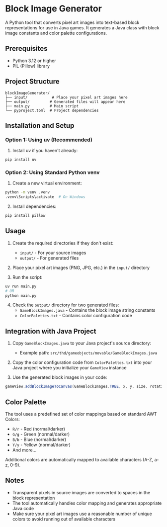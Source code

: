 # Block Image Generator

A Python tool that converts pixel art images into text-based block representations for use in Java games. It generates a Java class with block image constants and color palette configurations.

## Prerequisites

- Python 3.12 or higher
- PIL (Pillow) library

## Project Structure

```
blockImageGenerator/
├── input/           # Place your pixel art images here
├── output/         # Generated files will appear here
├── main.py         # Main script
└── pyproject.toml  # Project dependencies
```

## Installation and Setup

### Option 1: Using uv (Recommended)

1. Install uv if you haven't already:
```bash
pip install uv
```

### Option 2: Using Standard Python venv

1. Create a new virtual environment:
```bash
python -m venv .venv
.venv\Scripts\activate  # On Windows
```

2. Install dependencies:
```bash
pip install pillow
```

## Usage

1. Create the required directories if they don't exist:
   - `input/` - For your source images
   - `output/` - For generated files

2. Place your pixel art images (PNG, JPG, etc.) in the `input/` directory

3. Run the script:
```bash
uv run main.py
# OR
python main.py
```

4. Check the `output/` directory for two generated files:
   - `GameBlockImages.java` - Contains the block image string constants
   - `ColorPalettes.txt` - Contains color configuration code

## Integration with Java Project

1. Copy `GameBlockImages.java` to your Java project's source directory:
   - Example path: `src/thd/gameobjects/movable/GameBlockImages.java`

2. Copy the color configuration code from `ColorPalettes.txt` into your Java project where you initialize your `GameView` instance

3. Use the generated block images in your code:
```java
gameView.addBlockImageToCanvas(GameBlockImages.TREE, x, y, size, rotation);
```

## Color Palette

The tool uses a predefined set of color mappings based on standard AWT Colors:
- `R/r` - Red (normal/darker)
- `G/g` - Green (normal/darker)
- `B/b` - Blue (normal/darker)
- `Y/y` - Yellow (normal/darker)
- And more...

Additional colors are automatically mapped to available characters (A-Z, a-z, 0-9).

## Notes

- Transparent pixels in source images are converted to spaces in the block representation
- The tool automatically handles color mapping and generates appropriate Java code
- Make sure your pixel art images use a reasonable number of unique colors to avoid running out of available characters